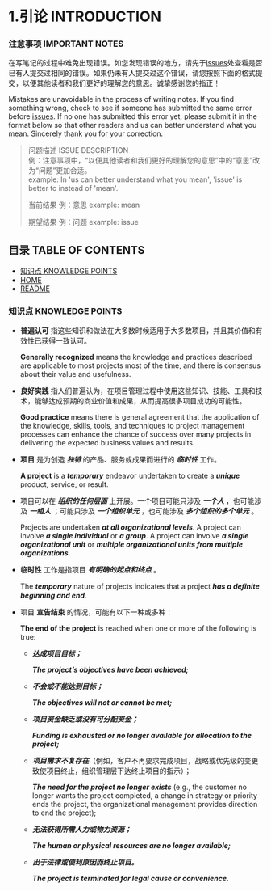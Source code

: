 # 1.引论 INTRODUCTION


### 注意事项 IMPORTANT NOTES

在写笔记的过程中难免出现错误。如您发现错误的地方，请先于[issues](https://github.com/afresh/pmi-pmp/issues)处查看是否已有人提交过相同的错误。如果仍未有人提交过这个错误，请您按照下面的格式提交，以便其他读者和我们更好的理解您的意思。诚挚感谢您的指正！

Mistakes are unavoidable in the process of writing notes. If you find something wrong, check to see if someone has submitted the same error before [issues](https://github.com/afresh/pmi-pmp/issues). If no one has submitted this error yet, please submit it in the format below so that other readers and us can better understand what you mean. Sincerely thank you for your correction.

> 问题描述 ISSUE DESCRIPTION  
> 例：注意事项中，“以便其他读者和我们更好的理解您的意思”中的“意思”改为“问题”更加合适。  
> example: In 'us can better understand what you mean', 'issue' is better to instead of 'mean'.  
> 
> 当前结果 
> 例：意思
> example: mean
> 
> 期望结果
> 例：问题
> example: issue
> 


## 目录 TABLE OF CONTENTS


* [知识点 KNOWLEDGE POINTS](#知识点-KNOWLEDGE-POINTS)
* [HOME](https://github.com/afresh/pmi-pmp)
* [README](./README.md)


### 知识点 KNOWLEDGE POINTS


* **普遍认可** 指这些知识和做法在大多数时候适用于大多数项目，并且其价值和有效性已获得一致认可。

    **Generally recognized** means the knowledge and practices described are applicable to most projects most of the time, and there is consensus about their value and usefulness.


* **良好实践** 指人们普遍认为，在项目管理过程中使用这些知识、技能、工具和技术，能够达成预期的商业价值和成果，从而提高很多项目成功的可能性。

    **Good practice** means there is general agreement that the application of the knowledge, skills, tools, and techniques to project management processes can enhance the chance of success over many projects in delivering the expected business values and results.


* **项目** 是为创造 ***独特*** 的产品、服务或成果而进行的 ***临时性*** 工作。

    **A project** is a ***temporary*** endeavor undertaken to create a ***unique*** product, service, or result.


* 项目可以在 ***组织的任何层面*** 上开展。一个项目可能只涉及 ***一个人*** ，也可能涉及 ***一组人*** ；可能只涉及 ***一个组织单元*** ，也可能涉及 ***多个组织的多个单元*** 。
  
    Projects are undertaken ***at all organizational levels***. A project can involve ***a single individual*** or ***a group***. A project can involve ***a single organizational unit*** or ***multiple organizational units from multiple organizations***.

* **临时性** 工作是指项目 ***有明确的起点和终点*** 。
    
    The ***temporary*** nature of projects indicates that a project ***has a deﬁnite beginning and end***.

* 项目 **宣告结束** 的情况，可能有以下一种或多种：

    **The end of the project** is reached when one or more of the following is true:
    
  * ***达成项目目标；***

    ***The project’s objectives have been achieved;***

  * ***不会或不能达到目标；***

    ***The objectives will not or cannot be met;***

  * ***项目资金缺乏或没有可分配资金；***

    ***Funding is exhausted or no longer available for allocation to the project;***

  * ***项目需求不复存在***（例如，客户不再要求完成项目，战略或优先级的变更致使项目终止，组织管理层下达终止项目的指示）；

    ***The need for the project no longer exists*** (e.g., the customer no longer wants the project completed, a change in strategy or priority ends the project, the organizational management provides direction to end the project);

  * ***无法获得所需人力或物力资源；***

    ***The human or physical resources are no longer available;***

  * ***出于法律或便利原因而终止项目。***

    ***The project is terminated for legal cause or convenience.***


